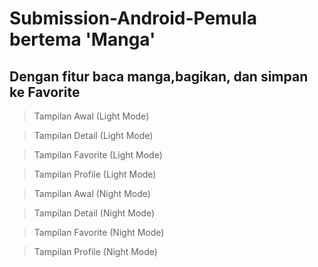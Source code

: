 # Submission-Android-Pemula bertema 'Manga'
## Dengan fitur baca manga,bagikan, dan simpan ke Favorite

> Tampilan Awal (Light Mode)

> Tampilan Detail (Light Mode)

> Tampilan Favorite (Light Mode)

> Tampilan Profile (Light Mode)

> Tampilan Awal (Night Mode)

> Tampilan Detail (Night Mode)

> Tampilan Favorite (Night Mode)

> Tampilan Profile (Night Mode)
